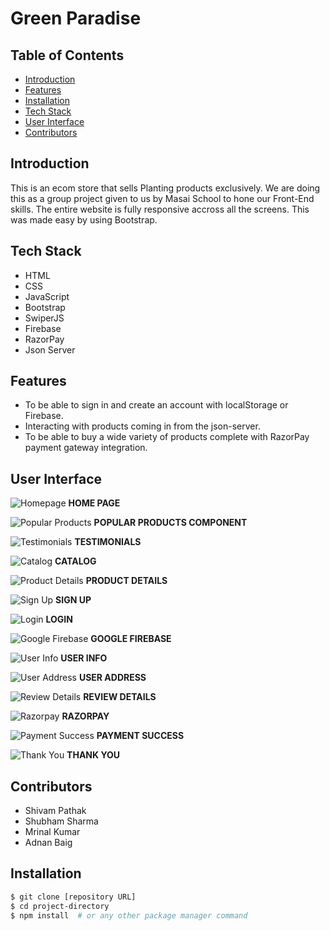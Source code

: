 # Green Paradise

## Table of Contents

- [Introduction](#introduction)
- [Features](#features)
- [Installation](#installation)
- [Tech Stack](#tech-stack)
- [User Interface](#user-interface)
- [Contributors](#contributors)

## Introduction

This is an ecom store that sells Planting products exclusively. We are doing this as a group project given to us by Masai School to hone our Front-End skills.
The entire website is fully responsive accross all the screens. This was made easy by using Bootstrap. 

## Tech Stack

- HTML
- CSS
- JavaScript
- Bootstrap
- SwiperJS
- Firebase
- RazorPay
- Json Server

## Features

- To be able to sign in and create an account with localStorage or Firebase.
- Interacting with products coming in from the json-server.
- To be able to buy a wide variety of products complete with RazorPay payment gateway integration.

## User Interface

![Homepage](https://github.com/CodnanBaig/joyful-ring-9720/assets/88790490/ee5fff3a-96a4-4716-bfaa-5dfd75a4204f)
**HOME PAGE**

![Popular Products](https://github.com/CodnanBaig/joyful-ring-9720/assets/88790490/6d34d928-4c44-430e-b101-44c395a6ab5b)
**POPULAR PRODUCTS COMPONENT**

![Testimonials](https://github.com/CodnanBaig/joyful-ring-9720/assets/88790490/31ac52bf-d403-47a5-91f9-0f8eef2f3fe0)
**TESTIMONIALS**

![Catalog](https://github.com/CodnanBaig/joyful-ring-9720/assets/88790490/c6067cda-59b5-46ac-a827-b4478caeed04)
**CATALOG**

![Product Details](https://github.com/CodnanBaig/joyful-ring-9720/assets/88790490/0168f80d-bd80-40ad-a38b-039344c8c1b1)
**PRODUCT DETAILS**

![Sign Up](https://github.com/CodnanBaig/joyful-ring-9720/assets/88790490/c51a7970-2ca9-4e44-bed8-6e3f1da1679e)
**SIGN UP**

![Login](https://github.com/CodnanBaig/joyful-ring-9720/assets/88790490/e6563d05-2914-4b0c-af4a-3b13dbc12f08)
**LOGIN**

![Google Firebase](https://github.com/CodnanBaig/joyful-ring-9720/assets/88790490/0d028d39-e839-4ba3-bea0-9dfa71d8e2dc)
**GOOGLE FIREBASE**

![User Info](https://github.com/CodnanBaig/joyful-ring-9720/assets/88790490/aeb494ac-4be6-48b2-9896-57b8faaa6950)
**USER INFO**

![User Address](https://github.com/CodnanBaig/joyful-ring-9720/assets/88790490/44ad30dc-92d3-4521-8386-0412e05c773c)
**USER ADDRESS**

![Review Details](https://github.com/CodnanBaig/joyful-ring-9720/assets/88790490/2e88d3e5-a378-458e-bbfd-1ceacb153a67)
**REVIEW DETAILS**

![Razorpay](https://github.com/CodnanBaig/joyful-ring-9720/assets/88790490/e9ea8052-5a9a-47b0-a411-767e03757f49)
**RAZORPAY**

![Payment Success](https://github.com/CodnanBaig/joyful-ring-9720/assets/88790490/3f723707-396c-4910-995f-9723419f67d4)
**PAYMENT SUCCESS**

![Thank You](https://github.com/CodnanBaig/joyful-ring-9720/assets/88790490/d817658e-cefc-4fca-9479-ec70c637c0dc)
**THANK YOU**

## Contributors

- Shivam Pathak
- Shubham Sharma
- Mrinal Kumar
- Adnan Baig

## Installation

```bash
$ git clone [repository URL]
$ cd project-directory
$ npm install  # or any other package manager command

